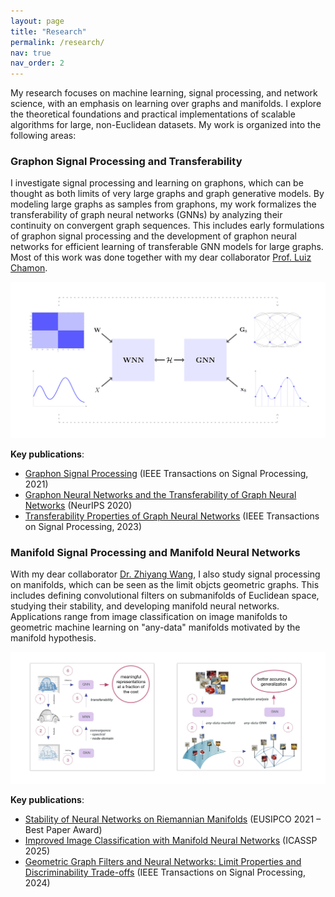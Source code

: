 ```yaml
---
layout: page
title: "Research"
permalink: /research/
nav: true
nav_order: 2
---
```

<!-- _pages/research.md -->

My research focuses on machine learning, signal processing, and network science, with an emphasis on learning over graphs and manifolds. I explore the theoretical foundations and practical implementations of scalable algorithms for large, non-Euclidean datasets. My work is organized into the following areas:

### Graphon Signal Processing and Transferability

I investigate signal processing and learning on graphons, which can be thought as both limits of very large graphs and graph generative models. By modeling large graphs as samples from graphons, my work formalizes the transferability of graph neural networks (GNNs) by analyzing their continuity on convergent graph sequences. This includes early formulations of graphon signal processing and the development of graphon neural networks for efficient learning of transferable GNN models for large graphs. Most of this work was done together with my dear collaborator [Prof. Luiz Chamon](https://luizchamon.com/).

<img src="/assets/img/diagram_gnn.png" alt="GNN transferability pipeline" style="max-width: 100%; height: auto;" />

**Key publications**:
- [Graphon Signal Processing](https://arxiv.org/pdf/2003.05030) (IEEE Transactions on Signal Processing, 2021)  
- [Graphon Neural Networks and the Transferability of Graph Neural Networks](https://proceedings.neurips.cc/paper/2020/file/12bcd658ef0a540cabc36cdf2b1046fd-Paper.pdf) (NeurIPS 2020)  
- [Transferability Properties of Graph Neural Networks](https://arxiv.org/pdf/2112.04629) (IEEE Transactions on Signal Processing, 2023)

### Manifold Signal Processing and Manifold Neural Networks

With my dear collaborator [Dr. Zhiyang Wang](https://zhiyangwang.net/), I also study signal processing on manifolds, which can be seen as the limit objcts geometric graphs. This includes defining convolutional filters on submanifolds of Euclidean space, studying their stability, and developing manifold neural networks. Applications range from image classification on image manifolds to geometric machine learning on "any-data" manifolds motivated by the manifold hypothesis.

<img src="/assets/img/Diagram_nsf.jpeg" alt="Example of a data manifold for image classification" style="max-width: 100%; height: auto;" />

**Key publications**:
- [Stability of Neural Networks on Riemannian Manifolds](https://arxiv.org/pdf/2103.02663) (EUSIPCO 2021 – Best Paper Award)  
- [Improved Image Classification with Manifold Neural Networks](https://www.arxiv.org/pdf/2409.13063) (ICASSP 2025)  
- [Geometric Graph Filters and Neural Networks: Limit Properties and Discriminability Trade-offs](https://arxiv.org/pdf/2305.18467) (IEEE Transactions on Signal Processing, 2024)

